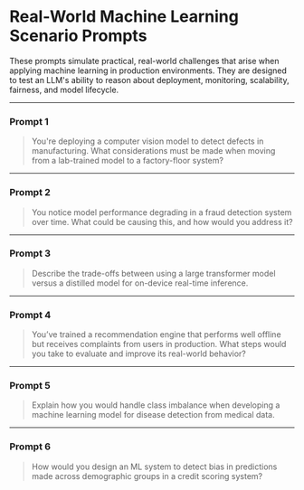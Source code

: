 # Real-World Machine Learning Scenario Prompts

These prompts simulate practical, real-world challenges that arise when applying machine learning in production environments. They are designed to test an LLM's ability to reason about deployment, monitoring, scalability, fairness, and model lifecycle.

---

### Prompt 1
> You're deploying a computer vision model to detect defects in manufacturing. What considerations must be made when moving from a lab-trained model to a factory-floor system?

---

### Prompt 2
> You notice model performance degrading in a fraud detection system over time. What could be causing this, and how would you address it?

---

### Prompt 3
> Describe the trade-offs between using a large transformer model versus a distilled model for on-device real-time inference.

---

### Prompt 4
> You’ve trained a recommendation engine that performs well offline but receives complaints from users in production. What steps would you take to evaluate and improve its real-world behavior?

---

### Prompt 5
> Explain how you would handle class imbalance when developing a machine learning model for disease detection from medical data.

---

### Prompt 6
> How would you design an ML system to detect bias in predictions made across demographic groups in a credit scoring system?
